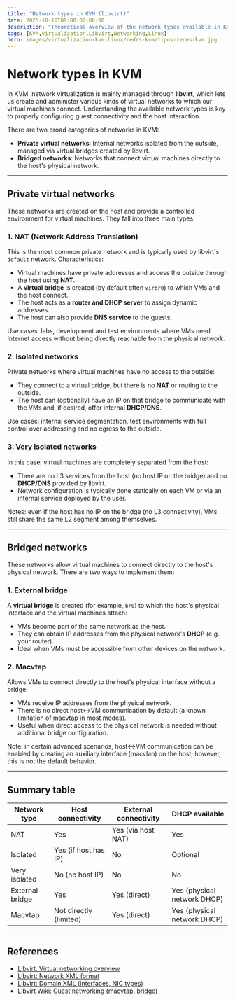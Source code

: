 ```yaml
---
title: "Network types in KVM (libvirt)"
date: 2025-10-18T09:00:00+00:00
description: "Theoretical overview of the network types available in KVM/libvirt: NAT, isolated, very isolated, external bridge and macvtap; differences, connectivity and use cases."
tags: [KVM,Virtualization,Libvirt,Networking,Linux]
hero: images/virtualizacion-kvm-linux/redes-kvm/tipos-redes-kvm.jpg
---
```


# Network types in KVM

In KVM, network virtualization is mainly managed through **libvirt**, which lets us create and administer various kinds of virtual networks to which our virtual machines connect. Understanding the available network types is key to properly configuring guest connectivity and the host interaction.

There are two broad categories of networks in KVM:

- **Private virtual networks**: Internal networks isolated from the outside, managed via virtual bridges created by libvirt.
- **Bridged networks**: Networks that connect virtual machines directly to the host's physical network.

---

## Private virtual networks

These networks are created on the host and provide a controlled environment for virtual machines. They fall into three main types:

### 1. NAT (Network Address Translation)

This is the most common private network and is typically used by libvirt's `default` network. Characteristics:

- Virtual machines have private addresses and access the outside through the host using **NAT**.
- A **virtual bridge** is created (by default often `virbr0`) to which VMs and the host connect.
- The host acts as a **router and DHCP server** to assign dynamic addresses.
- The host can also provide **DNS service** to the guests.

Use cases: labs, development and test environments where VMs need Internet access without being directly reachable from the physical network.

### 2. Isolated networks

Private networks where virtual machines have no access to the outside:

- They connect to a virtual bridge, but there is no **NAT** or routing to the outside.
- The host can (optionally) have an IP on that bridge to communicate with the VMs and, if desired, offer internal **DHCP/DNS**.

Use cases: internal service segmentation, test environments with full control over addressing and no egress to the outside.

### 3. Very isolated networks

In this case, virtual machines are completely separated from the host:

- There are no L3 services from the host (no host IP on the bridge) and no **DHCP/DNS** provided by libvirt.
- Network configuration is typically done statically on each VM or via an internal service deployed by the user.

Notes: even if the host has no IP on the bridge (no L3 connectivity), VMs still share the same L2 segment among themselves.

---

## Bridged networks

These networks allow virtual machines to connect directly to the host's physical network. There are two ways to implement them:

### 1. External bridge

A **virtual bridge** is created (for example, `br0`) to which the host's physical interface and the virtual machines attach:

- VMs become part of the same network as the host.
- They can obtain IP addresses from the physical network's **DHCP** (e.g., your router).
- Ideal when VMs must be accessible from other devices on the network.

### 2. Macvtap

Allows VMs to connect directly to the host's physical interface without a bridge:

- VMs receive IP addresses from the physical network.
- There is no direct host↔VM communication by default (a known limitation of macvtap in most modes).
- Useful when direct access to the physical network is needed without additional bridge configuration.

Note: in certain advanced scenarios, host↔VM communication can be enabled by creating an auxiliary interface (macvlan) on the host; however, this is not the default behavior.

---

## Summary table

| Network type    | Host connectivity        | External connectivity     | DHCP available                 |
|-----------------|--------------------------|---------------------------|--------------------------------|
| NAT             | Yes                      | Yes (via host NAT)        | Yes                            |
| Isolated        | Yes (if host has IP)     | No                        | Optional                       |
| Very isolated   | No (no host IP)          | No                        | No                             |
| External bridge | Yes                      | Yes (direct)              | Yes (physical network DHCP)    |
| Macvtap         | Not directly (limited)   | Yes (direct)              | Yes (physical network DHCP)    |

---

## References

- [Libvirt: Virtual networking overview](https://libvirt.org/network.html)
- [Libvirt: Network XML format](https://libvirt.org/formatnetwork.html)
- [Libvirt: Domain XML (interfaces, NIC types)](https://libvirt.org/formatdomain.html)
- [Libvirt Wiki: Guest networking (macvtap, bridge)](https://wiki.libvirt.org/page/Guest_Networking)
